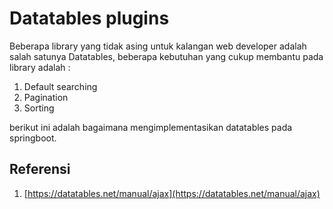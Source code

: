# Datatables plugins

Beberapa library yang tidak asing untuk kalangan web developer adalah salah satunya Datatables, beberapa kebutuhan yang cukup membantu pada library adalah :

1. Default searching
2. Pagination
3. Sorting

berikut ini adalah bagaimana mengimplementasikan datatables pada springboot.

## Referensi

1. [https://datatables.net/manual/ajax](https://datatables.net/manual/ajax)



